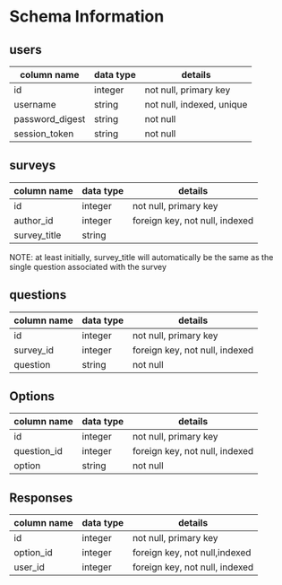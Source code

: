 # Schema Information

## users
column name    | data type | details
---------------|-----------|-----------------------
id             | integer   | not null, primary key
username       | string    | not null, indexed, unique
password_digest| string    | not null
session_token  | string    | not null


## surveys
column name | data type | details
------------|-----------|-----------------------
id          | integer   | not null, primary key
author_id   | integer   | foreign key, not null, indexed
survey_title| string    |

NOTE: at least initially, survey_title will automatically be the same as the single question associated with the survey


## questions
column name | data type | details
------------|-----------|-----------------------
id          | integer   | not null, primary key
survey_id   | integer   | foreign key, not null, indexed
question    | string    | not null


## Options
column name | data type | details
------------|-----------|-----------------------
id          | integer   | not null, primary key
question_id | integer   | foreign key, not null, indexed
option      | string    | not null


## Responses
column name | data type | details
------------|-----------|-----------------------
id          | integer   | not null, primary key
option_id   | integer   | foreign key, not null,indexed
user_id     | integer   | foreign key, not null, indexed
